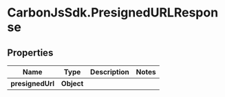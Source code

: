 # CarbonJsSdk.PresignedURLResponse

## Properties

Name | Type | Description | Notes
------------ | ------------- | ------------- | -------------
**presignedUrl** | **Object** |  | 


